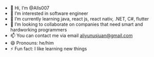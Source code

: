 - 👋 Hi, I’m @Alls007
- 👀 I’m interested in software engineer
- 🌱 I’m currently learning java, react js, react nativ, .NET, C#, flutter
- 💞️ I’m looking to collaborate on companies that need smart and hardworking programmers
- 📫 You can contact me via email aliyunusjuan@gmail.com
- 😄 Pronouns: he/him
- ⚡ Fun fact: I like learning new things

<!---
Alls007/Alls007 is a ✨ special ✨ repository because its `README.md` (this file) appears on your GitHub profile.
You can click the Preview link to take a look at your changes.
--->
